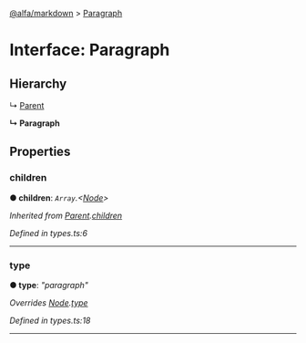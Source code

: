 [@alfa/markdown](../README.md) > [Paragraph](../interfaces/paragraph.md)

# Interface: Paragraph

## Hierarchy

↳ [Parent](parent.md)

**↳ Paragraph**

## Properties

<a id="children"></a>

### children

**● children**: _`Array`.<[Node](node.md)>_

_Inherited from [Parent](parent.md).[children](parent.md#children)_

_Defined in types.ts:6_

---

<a id="type"></a>

### type

**● type**: _"paragraph"_

_Overrides [Node](node.md).[type](node.md#type)_

_Defined in types.ts:18_

---
